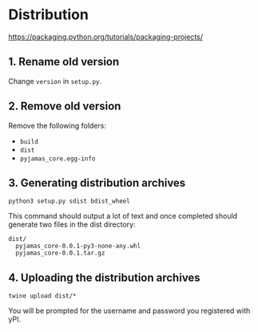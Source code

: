# Distribution
https://packaging.python.org/tutorials/packaging-projects/
## 1. Rename old version
Change ```version``` in ```setup.py```.

## 2. Remove old version
Remove the following folders:
- ```build```
- ```dist```
- ```pyjamas_core.egg-info```

## 3. Generating distribution archives
```
python3 setup.py sdist bdist_wheel
```
This command should output a lot of text and once completed should generate two files in the dist directory:
```
dist/
  pyjamas_core-0.0.1-py3-none-any.whl
  pyjamas_core-0.0.1.tar.gz
```
## 4. Uploading the distribution archives
```
twine upload dist/*
```
You will be prompted for the username and password you registered with yPI.